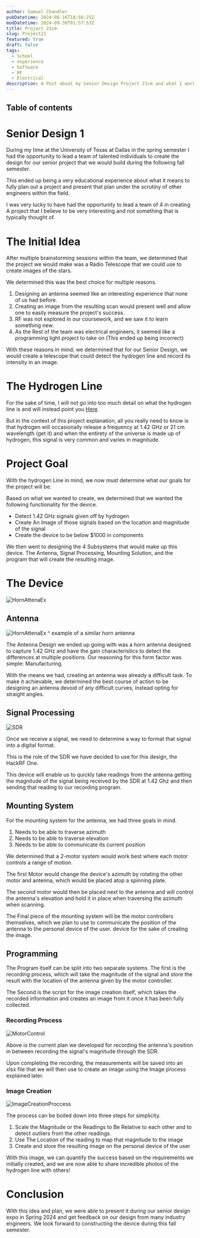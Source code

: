 ```yaml
---
author: Samuel Chandler
pubDatetime: 2024-08-16T18:56:25Z
modDatetime: 2024-09-30T01:57:53Z
title: Project 21cm
slug: Project21
featured: true
draft: false
tags:
  - School
  - experience
  - Software
  - RF
  - Electrical
description: A Post about my Senior Design Project 21cm and what I worked on during that semester
---
```


## Table of contents

# Senior Design 1

During my time at the University of Texas at Dallas in the spring semester I had the opportunity to lead a team of talented individuals to create the design for our senior project
that we would build during the following fall semester.

This ended up being a very educational experience about what it means to fully plan out a project and present that plan under the scrutiny of other engineers within the field.

I was very lucky to have had the opportunity to lead a team of 4 in creating A project that I believe to be very interesting and not something that is typically thought of.

# The Initial Idea

After multiple brainstorming sessions within the team, we determined that the project we would make was a Radio Telescope that we could use to create images of the stars.

We determined this was the best choice for multiple reasons.

1. Designing an antenna seemed like an interesting experience that none of us had before.
2. Creating an image from the resulting scan would present well and allow one to easily measure the project's success.
3. RF was not explored in our coursework, and we saw it to learn something new.
4. As the Rest of the team was electrical engineers, it seemed like a programming light project to take on (This ended up being incorrect)

With these reasons in mind, we determined that for our Senior Design, we would create a telescope that could detect the hydrogen line and record its intensity in an image. 

# The Hydrogen Line

For the sake of time, I will not go into too much detail on what the hydrogen line is and will instead point you [Here](https://en.wikipedia.org/wiki/Hydrogen_line)

But in the context of this project explanation, all you really need to know is that hydrogen will occasionally release a frequency at 1.42 GHz or 21 cm wavelength (get it) and when the entirety of the universe is made up of hydrogen, this signal is very common and varies in magnitude.

# Project Goal

With the hydrogen Line in mind, we now must determine what our goals for the project will be.

Based on what we wanted to create, we determined that we wanted the following functionality for the device.

- Detect 1.42 GHz signals given off by hydrogen
- Create An Image of those signals based on the location and magnitude of the signal
- Create the device to be below $1000 in components

We then went to designing the 4 Subsystems that would make up this device. The Antenna, Signal Processing, Mounting Solution, and the program that will create the resulting image.

# The Device

![HornAttenaEx](assets/images/PosterDiagram.png)

## Antenna

![HornAttenaEx](assets/images/hydrogenline_horn.jpg)
^ example of a similar horn antenna

The Antenna Design we ended up going with was a horn antenna designed to capture 1.42 GHz and have the gain characteristics to detect the differences at multiple positions. Our reasoning for this form factor was simple: Manufacturing.

With the means we had, creating an antenna was already a difficult task. To make it achievable, we determined the best course of action to be designing an antenna devoid of any difficult curves, instead opting for straight angles.

## Signal Processing

![SDR](assets/images/h1.jpeg)

Once we receive a signal, we need to determine a way to format that signal into a digital format.

This is the role of the SDR we have decided to use for this design, the HackRF One.

This device will enable us to quickly take readings from the antenna getting the magnitude of the signal being received by the SDR at 1.42 Ghz and then sending that reading to our recording program.

## Mounting System

For the mounting system for the antenna, we had three goals in mind.

1. Needs to be able to traverse azimuth
2. Needs to be able to traverse elevation
3. Needs to be able to communicate its current position

We determined that a 2-motor system would work best where each motor controls a range of motion.

The first Motor would change the device's azimuth by rotating the other motor and antenna, which would be placed atop a spinning plate.

The second motor would then be placed next to the antenna and will control the antenna's elevation and hold it in place when traversing the azimuth when scanning.

The Final piece of the mounting system will be the motor controllers themselves, which we plan to use to communicate the position of the antenna to the personal device of the user.
device for the sake of creating the image.

## Programming

The Program itself can be split into two separate systems. The first is the recording process, which will take the magnitude of the signal and store the result with the location of the antenna given by the motor controller.

The Second is the script for the image creation itself, which takes the recorded information and creates an image from it once it has been fully collected.

### Recording Process

![MotorControl](assets/images/MotorControllerCommunication.png)

Above is the current plan we developed for recording the antenna's position in between recording the signal's magnitude through the SDR.

Upon completing the recording, the measurements will be saved into an xlsx file that we will then use to create an image using the Image process explained later.

### Image Creation

![ImageCreationProccess](assets/images/Conversion_Process.png)

The process can be boiled down into three steps for simplicity.

1. Scale the Magnitude or the Readings to Be Relative to each other and to detect outliers from the other readings.
2. Use The Location of the reading to map that magnitude to the image
3. Create and store the resulting image on the personal device of the user

With this image, we can quantify the success based on the requirements we initially created, and we are now able to share incredible photos of the hydrogen line with others!

# Conclusion

With this idea and plan, we were able to present it during our senior design expo in Spring 2024 and get feedback on our design from many industry engineers. We look forward to constructing the device during this fall semester.

